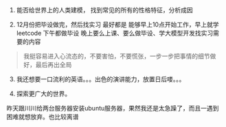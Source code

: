 1. 能否给世界上的人类建模，
找到常见的所有的性格特征，分析成因

2. 12月份把毕设做完，然后找实习
最好都是 能够早上10点开始工作，早上就学leetcode
下午都做毕设
晚上要么上课、要么做毕设、学大模型开发找实习需要的内容
> 我挺容易进入心流态的，不要害怕，不要慌张，一步一步把事情的细节做好，最后再出全局

3. 我还想要一口流利的英语。。。出色的演讲能力，放置日后喽。。。

4. 探索更广大的世界。


昨天跟川川给两台服务器安装ubuntu服务器，果然我还是太急躁了，而且一遇到困难就想放弃。也比较离谱




